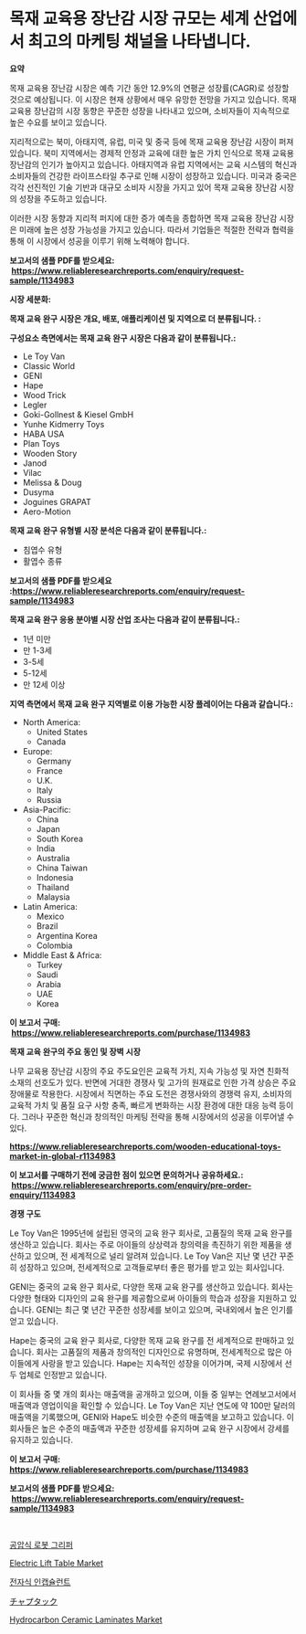 <p><h1>목재 교육용 장난감 시장 규모는 세계 산업에서 최고의 마케팅 채널을 나타냅니다.</h1></p><p><strong>요약</strong></p>
<p><p>목재 교육용 장난감 시장은 예측 기간 동안 12.9%의 연평균 성장률(CAGR)로 성장할 것으로 예상됩니다. 이 시장은 현재 상황에서 매우 유망한 전망을 가지고 있습니다. 목재 교육용 장난감의 시장 동향은 꾸준한 성장을 나타내고 있으며, 소비자들이 지속적으로 높은 수요를 보이고 있습니다.</p><p>지리적으로는 북미, 아태지역, 유럽, 미국 및 중국 등에 목재 교육용 장난감 시장이 퍼져 있습니다. 북미 지역에서는 경제적 안정과 교육에 대한 높은 가치 인식으로 목재 교육용 장난감의 인기가 높아지고 있습니다. 아태지역과 유럽 지역에서는 교육 시스템의 혁신과 소비자들의 건강한 라이프스타일 추구로 인해 시장이 성장하고 있습니다. 미국과 중국은 각각 선진적인 기술 기반과 대규모 소비자 시장을 가지고 있어 목재 교육용 장난감 시장의 성장을 주도하고 있습니다.</p><p>이러한 시장 동향과 지리적 퍼지에 대한 증가 예측을 종합하면 목재 교육용 장난감 시장은 미래에 높은 성장 가능성을 가지고 있습니다. 따라서 기업들은 적절한 전략과 협력을 통해 이 시장에서 성공을 이루기 위해 노력해야 합니다.</p></p>
<p><strong>보고서의 샘플 PDF를 받으세요: &nbsp;<a href="https://www.reliableresearchreports.com/enquiry/request-sample/1134983">https://www.reliableresearchreports.com/enquiry/request-sample/1134983</a></strong></p>
<p><strong>시장 세분화:</strong></p>
<p><strong> 목재 교육 완구 시장은 개요, 배포, 애플리케이션 및 지역으로 더 분류됩니다. :</strong></p>
<p><strong>구성요소 측면에서는 목재 교육 완구 시장은 다음과 같이 분류됩니다.:</strong></p>
<p><ul><li>Le Toy Van</li><li>Classic World</li><li>GENI</li><li>Hape</li><li>Wood Trick</li><li>Legler</li><li>Goki-Gollnest & Kiesel GmbH</li><li>Yunhe Kidmerry Toys</li><li>HABA USA</li><li>Plan Toys</li><li>Wooden Story</li><li>Janod</li><li>Vilac</li><li>Melissa & Doug</li><li>Dusyma</li><li>Joguines GRAPAT</li><li>Aero-Motion</li></ul></p>
<p><strong> 목재 교육 완구 유형별 시장 분석은 다음과 같이 분류됩니다.:</strong></p>
<p><ul><li>침엽수 유형</li><li>활엽수 종류</li></ul></p>
<p><strong>보고서의 샘플 PDF를 받으세요 :<a href="https://www.reliableresearchreports.com/enquiry/request-sample/1134983">https://www.reliableresearchreports.com/enquiry/request-sample/1134983</a></strong></p>
<p><strong> 목재 교육 완구 응용 분야별 시장 산업 조사는 다음과 같이 분류됩니다.:</strong></p>
<p><ul><li>1년 미만</li><li>만 1-3세</li><li>3-5세</li><li>5-12세</li><li>만 12세 이상</li></ul></p>
<p><strong>지역 측면에서 목재 교육 완구 지역별로 이용 가능한 시장 플레이어는 다음과 같습니다.:</strong></p>
<p><ul>
    <li>
        North America:
        <ul>
            <li>United States</li>
            <li>Canada</li>
        </ul>
    </li>
    <li>
        Europe:
        <ul>
            <li>Germany</li>
            <li>France</li>
            <li>U.K.</li>
            <li>Italy</li>
            <li>Russia</li>
        </ul>
    </li>
    <li>
        Asia-Pacific:
        <ul>
            <li>China</li>
            <li>Japan</li>
            <li>South Korea</li>
            <li>India</li>
            <li>Australia</li>
            <li>China Taiwan</li>
            <li>Indonesia</li>
            <li>Thailand</li>
            <li>Malaysia</li>
        </ul>
    </li>
    <li>
        Latin America:
        <ul>
            <li>Mexico</li>
            <li>Brazil</li>
            <li>Argentina Korea</li>
            <li>Colombia</li>
        </ul>
    </li>
    <li>
        Middle East & Africa:
        <ul>
            <li>Turkey</li>
            <li>Saudi</li>
            <li>Arabia</li>
            <li>UAE</li>
            <li>Korea</li>
        </ul>
    </li>
    </ul></p>
<p><strong>이 보고서 구매: &nbsp;<a href="https://www.reliableresearchreports.com/purchase/1134983">https://www.reliableresearchreports.com/purchase/1134983</a></strong></p>
<p><strong>목재 교육 완구의 주요 동인 및 장벽 시장</strong></p>
<p><p>나무 교육용 장난감 시장의 주요 주도요인은 교육적 가치, 지속 가능성 및 자연 친화적 소재의 선호도가 있다. 반면에 거대한 경쟁사 및 고가의 원재료로 인한 가격 상승은 주요 장애물로 작용한다. 시장에서 직면하는 주요 도전은 경쟁사와의 경쟁력 유지, 소비자의 교육적 가치 및 품질 요구 사항 충족, 빠르게 변화하는 시장 환경에 대한 대응 능력 등이다. 그러나 꾸준한 혁신과 창의적인 마케팅 전략을 통해 시장에서의 성공을 이루어낼 수 있다.</p></p>
<p><strong><a href="https://www.reliableresearchreports.com/wooden-educational-toys-market-in-global-r1134983">https://www.reliableresearchreports.com/wooden-educational-toys-market-in-global-r1134983</a></strong></p>
<p><strong>이 보고서를 구매하기 전에 궁금한 점이 있으면 문의하거나 공유하세요.: &nbsp;<a href="https://www.reliableresearchreports.com/enquiry/pre-order-enquiry/1134983">https://www.reliableresearchreports.com/enquiry/pre-order-enquiry/1134983</a></strong></p>
<p><strong>경쟁 구도</strong></p>
<p><p>Le Toy Van은 1995년에 설립된 영국의 교육 완구 회사로, 고품질의 목재 교육 완구를 생산하고 있습니다. 회사는 주로 아이들의 상상력과 창의력을 촉진하기 위한 제품을 생산하고 있으며, 전 세계적으로 널리 알려져 있습니다. Le Toy Van은 지난 몇 년간 꾸준히 성장하고 있으며, 전세계적으로 고객들로부터 좋은 평가를 받고 있는 회사입니다.</p><p>GENI는 중국의 교육 완구 회사로, 다양한 목재 교육 완구를 생산하고 있습니다. 회사는 다양한 형태와 디자인의 교육 완구를 제공함으로써 아이들의 학습과 성장을 지원하고 있습니다. GENI는 최근 몇 년간 꾸준한 성장세를 보이고 있으며, 국내외에서 높은 인기를 얻고 있습니다.</p><p>Hape는 중국의 교육 완구 회사로, 다양한 목재 교육 완구를 전 세계적으로 판매하고 있습니다. 회사는 고품질의 제품과 창의적인 디자인으로 유명하며, 전세계적으로 많은 아이들에게 사랑을 받고 있습니다. Hape는 지속적인 성장을 이어가며, 국제 시장에서 선두 업체로 인정받고 있습니다.</p><p>이 회사들 중 몇 개의 회사는 매출액을 공개하고 있으며, 이들 중 일부는 연례보고서에서 매출액과 영업이익을 확인할 수 있습니다. Le Toy Van은 지난 연도에 약 100만 달러의 매출액을 기록했으며, GENI와 Hape도 비슷한 수준의 매출액을 보고하고 있습니다. 이 회사들은 높은 수준의 매출액과 꾸준한 성장세를 유지하며 교육 완구 시장에서 강세를 유지하고 있습니다.</p></p>
<p><strong>이 보고서 구매: &nbsp; <a href="https://www.reliableresearchreports.com/purchase/1134983">https://www.reliableresearchreports.com/purchase/1134983</a></strong></p>
<p><strong>보고서의 샘플 PDF를 받으세요: &nbsp;<a href="https://www.reliableresearchreports.com/enquiry/request-sample/1134983">https://www.reliableresearchreports.com/enquiry/request-sample/1134983</a></strong><strong></strong></p>
<p>&nbsp;</p>
<p><p><a href="https://github.com/WilburKihn5676/Market-Research-Report-List-1/blob/main/940077126534.md">공압식 로봇 그리퍼</a></p><p><a href="https://github.com/marloy8/Market-Research-Report-List-4/blob/main/electric-lift-table-market.md">Electric Lift Table Market</a></p><p><a href="https://github.com/vseigx30c9a1j/Market-Research-Report-List-1/blob/main/269674626533.md">전자식 인캡슐런트</a></p><p><a href="https://github.com/EthanMorar2011/Market-Research-Report-List-1/blob/main/329693128891.md">チャプタック</a></p><p><a href="https://issuu.com/reportprime-2/docs/hydrocarbon-ceramic-laminates-market-size-2030.ppt">Hydrocarbon Ceramic Laminates Market</a></p></p>